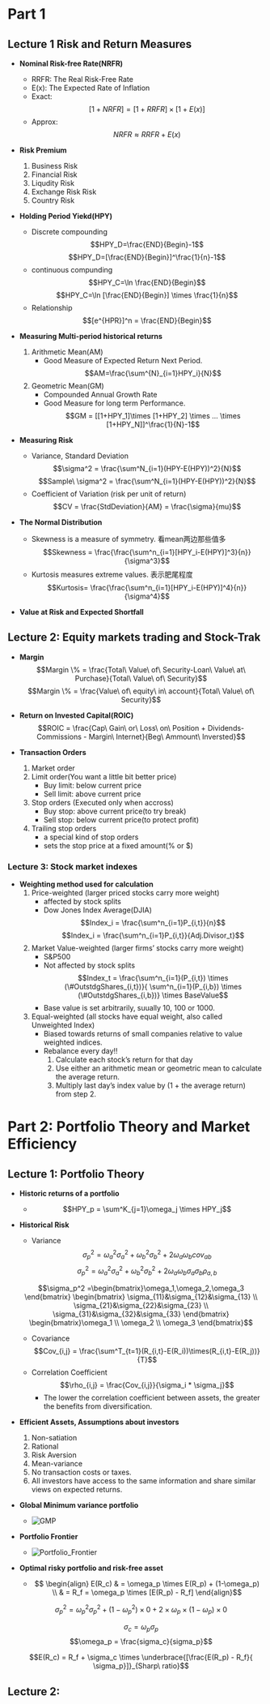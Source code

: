


# Part 1

## Lecture 1 Risk and Return Measures

- **Nominal Risk-free Rate(NRFR)**
    - RRFR: The Real Risk-Free Rate
    - E(x): The Expected Rate of Inflation
    - Exact: $$[1+NRFR]=[1+RRFR] \times [1+E(x)]$$
    - Approx: $$NRFR \approx RRFR+E(x)$$

- **Risk Premium**
    1. Business Risk
    2. Financial Risk
    3. Liqudity Risk
    4. Exchange Risk Risk
    5. Country Risk

- **Holding Period Yiekd(HPY)**
    - Discrete compounding $$HPY_D=\frac{END}{Begin}-1$$
$$HPY_D=[\frac{END}{Begin}]^\frac{1}{n}-1$$
    - continuous compunding $$HPY_C=\ln \frac{END}{Begin}$$
$$HPY_C=\ln [\frac{END}{Begin}] \times \frac{1}{n}$$
    - Relationship 
$$[e^{HPR}]^n = \frac{END}{Begin}$$

- **Measuring Multi-period historical returns**
    1. Arithmetic Mean(AM) 
        - Good Measure of Expected Return Next Period.
$$AM=\frac{\sum^{N}_{i=1}HPY_i}{N}$$
    2. Geometric Mean(GM) 
        - Compounded Annual Growth Rate 
        - Good Measure for long term Performance.
$$GM = [[1+HPY_1]\times [1+HPY_2] \times ... \times [1+HPY_N]]^\frac{1}{N}-1$$

- **Measuring Risk**
    - Variance, Standard Deviation
$$\sigma^2 = \frac{\sum^N_{i=1}(HPY-E(HPY))^2}{N}$$
$$Sample\ \sigma^2 = \frac{\sum^N_{i=1}(HPY-E(HPY))^2}{N}$$
    - Coefficient of Variation (risk per unit of return)
$$CV = \frac{StdDeviation}{AM} = \frac{\sigma}{mu}$$ 

- **The Normal Distribution**
    - Skewness is a measure of symmetry. 看mean两边那些值多
$$Skewness = \frac{\frac{\sum^n_{i=1}[HPY_i-E(HPY)]^3}{n}}{\sigma^3}$$
    - Kurtosis measures extreme values. 表示肥尾程度
$$Kurtosis= \frac{\frac{\sum^n_{i=1}[HPY_i-E(HPY)]^4}{n}}{\sigma^4}$$

- **Value at Risk and Expected Shortfall**

## Lecture 2: Equity markets trading and Stock-Trak

- **Margin**
$$Margin \% = \frac{Total\ Value\ of\ Security-Loan\ Value\ at\
Purchase}{Total\ Value\ of\ Security}$$ 
$$Margin \% = \frac{Value\ of\ equity\ in\ account}{Total\ Value\ of\ Security}$$

- **Return on Invested Capital(ROIC)**
$$ROIC = \frac{Cap\ Gain\ or\ Loss\ on\ Position + Dividends- Commissions - Margin\
Internet}{Beg\ Ammount\ Inversted}$$

- **Transaction Orders**
    1. Market order
    2. Limit order(You want a little bit better price)
        - Buy limit: below current price
        - Sell limit: above current price
    3. Stop orders (Executed only when accross)
        - Buy stop: above current price(to try break)
        - Sell stop: below current price(to protect profit)
    4. Trailing stop orders
        - a special kind of stop orders
        - sets the stop price at a fixed amount(% or \$)

### Lecture 3: Stock market indexes

- **Weighting method used for calculation**
    1. Price-weighted (larger priced stocks carry more weight)
        - affected by stock splits
        - Dow Jones Index Average(DJIA)
$$Index_i = \frac{\sum^n_{i=1}P_{i,t}}{n}$$
$$Index_i = \frac{\sum^n_{i=1}P_{i,t}}{Adj.Divisor_t}$$
    2. Market Value-weighted (larger firms’ stocks carry more weight)
        - S&P500
        - Not affected by stock splits
$$Index_t = \frac{\sum^n_{i=1}(P_{i,t}) \times (\#OutstdgShares_{i,t})}{
    \sum^n_{i=1}(P_{i,b}) \times (\#OutstdgShares_{i,b})} \times BaseValue$$
        - Base value is set arbitrarily, suually 10, 100 or 1000.
    3. Equal-weighted (all stocks have equal weight, also called Unweighted Index)
        - Biased  towards  returns  of  small companies relative to value weighted indices.
        - Rebalance every day!!
            1. Calculate each stock’s return for that day 
            2. Use  either  an  arithmetic  mean  or  geometric  mean  to calculate the average return. 
            3. Multiply  last  day’s  index  value  by  (1  +  the  average  return) from step 2.

# Part 2: Portfolio Theory and Market Efficiency

## Lecture 1: Portfolio Theory

- **Historic returns of a portfolio**
    - $$HPY_p = \sum^K_{j=1}\omega_j \times HPY_j$$

- **Historical Risk**
    - Variance
    $$\sigma_p^2 = \omega_a^2 \sigma_a^2 + \omega_b^2 \sigma_b^2 + 2\omega_a
    \omega_b cov_{ab}$$ 
    $$\sigma_p^2 = \omega_a^2 \sigma_a^2 + \omega_b^2 \sigma_b^2 + 2\omega_a
    \omega_b \sigma_a \sigma_b \rho_{a,b}$$

    $$\sigma_p^2 =\begin{bmatrix}\omega_1,\omega_2,\omega_3 \end{bmatrix}
    \begin{bmatrix} \sigma_{11}&\sigma_{12}&\sigma_{13} \\
                    \sigma_{21}&\sigma_{22}&\sigma_{23} \\ 
                    \sigma_{31}&\sigma_{32}&\sigma_{33} \end{bmatrix} 
    \begin{bmatrix}\omega_1 \\ \omega_2 \\ \omega_3 \end{bmatrix}$$

    - Covariance
    $$Cov_{i,j} = \frac{\sum^T_{t=1}(R_{i,t}-E(R_i))\times(R_{i,t}-E(R_j))}{T}$$ 
    - Correlation Coefficient
    $$\rho_{i,j} = \frac{Cov_{i,j}}{\sigma_i * \sigma_j}$$
        - The lower the  correlation coefficient between assets, the
          greater the benefits from diversification.

- **Efficient Assets, Assumptions about investors**
    1. Non-satiation
    2. Rational
    3. Risk Aversion
    4. Mean-variance
    5. No transaction costs or taxes.
    6. All investors have access to the same information and share similar views
       on expected returns.

- **Global Minimum variance portfolio**
    - ![GMP](./what/Equity_Market_1.png)

- **Portfolio Frontier**
    - ![Portfolio_Frontier](./what/Equity_Market_2.png)

- **Optimal risky portfolio and risk-free asset**
    - $$
    \begin{align}
    E(R_c) & = \omega_p \times E(R_p) + (1-\omega_p) \\
           & = R_f = \omega_p \times [E(R_p) - R_f]
    \end{align}$$
    
    $$\sigma_p^2 = \omega_p^2\sigma_p^2 + (1-\omega_p^2)\times 0 + 2 \times
    \omega_p \times (1-\omega_p) \times 0$$

    $$\sigma_c = \omega_p \sigma_p$$
    $$\omega_p = \frac{sigma_c}{sigma_p}$$

    $$E(R_c) = R_f + \sigma_c \times \underbrace{[\frac{E(R_p) - R_f}{
               \sigma_p}]}_{Sharp\ ratio}$$

## Lecture 2:

